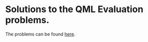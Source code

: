 # Solutions to the QML Evaluation problems.
The problems can be found [here](https://github.com/VedangAsgaonkar/Quantum-Machine-Learning-SoC2022/blob/main/QML_Evaluation.pdf).
